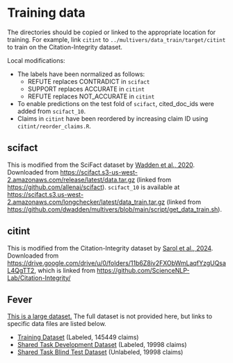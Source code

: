 # Training data

The directories should be copied or linked to the appropriate location for training.
For example, link `citint` to `../multivers/data_train/target/citint` to train on the Citation-Integrity dataset.

Local modifications:
- The labels have been normalized as follows:
  - REFUTE replaces CONTRADICT in `scifact`
  - SUPPORT replaces ACCURATE in `citint`
  - REFUTE replaces NOT_ACCURATE in `citint`
- To enable predictions on the test fold of `scifact`, cited_doc_ids were added from `scifact_10`.
- Claims in `citint` have been reordered by increasing claim ID using `citint/reorder_claims.R`.

## scifact

This is modified from the SciFact dataset by [Wadden et al., 2020](https://arxiv.org/abs/2004.14974).
Downloaded from https://scifact.s3-us-west-2.amazonaws.com/release/latest/data.tar.gz (linked from https://github.com/allenai/scifact).
`scifact_10` is available at https://scifact.s3.us-west-2.amazonaws.com/longchecker/latest/data_train.tar.gz (linked from https://github.com/dwadden/multivers/blob/main/script/get_data_train.sh).

## citint

This is modified from the Citation-Integrity dataset by [Sarol et al., 2024](https://doi.org/10.1093/bioinformatics/btae420).
Downloaded from https://drive.google.com/drive/u/0/folders/11b6Z8iv2FXObWmLaqfYzgUQsaL4QgTT2, which is linked from https://github.com/ScienceNLP-Lab/Citation-Integrity/

## Fever

[This is a large dataset.](https://fever.ai/dataset/fever.html.)
The full dataset is not provided here, but links to specific data files are listed below.

- [Training Dataset](https://fever.ai/download/fever/train.jsonl) (Labeled, 145449 claims)
- [Shared Task Development Dataset](https://fever.ai/download/fever/shared_task_dev.jsonl) (Labeled, 19998 claims)
- [Shared Task Blind Test Dataset](https://fever.ai/download/fever/shared_task_test.jsonl) (Unlabeled, 19998 claims)
